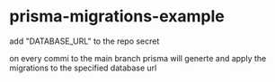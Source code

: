 # prisma-migrations-example

add "DATABASE_URL" to the repo secret

on every commi to the main branch prisma will generte and apply the migrations to the specified database url
